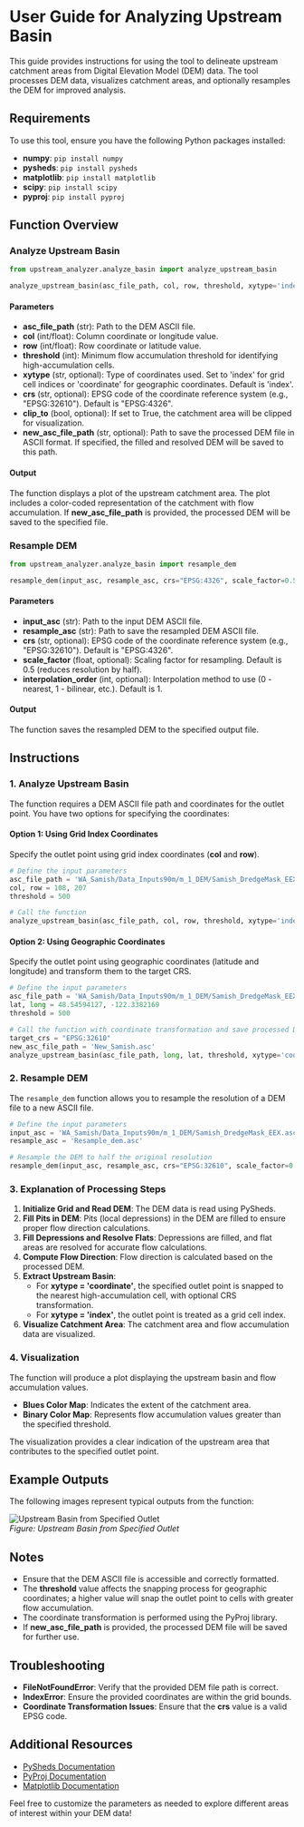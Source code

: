 # User Guide for Analyzing Upstream Basin

This guide provides instructions for using the tool to delineate upstream catchment areas from Digital Elevation Model (DEM) data. The tool processes DEM data, visualizes catchment areas, and optionally resamples the DEM for improved analysis.

## Requirements

To use this tool, ensure you have the following Python packages installed:
- **numpy**: `pip install numpy`
- **pysheds**: `pip install pysheds`
- **matplotlib**: `pip install matplotlib`
- **scipy**: `pip install scipy`
- **pyproj**: `pip install pyproj`

## Function Overview

### Analyze Upstream Basin

```python
from upstream_analyzer.analyze_basin import analyze_upstream_basin

analyze_upstream_basin(asc_file_path, col, row, threshold, xytype='index', crs='EPSG:4326', clip_to=False, new_asc_file_path=None)
```

#### Parameters
- **asc_file_path** (str): Path to the DEM ASCII file.
- **col** (int/float): Column coordinate or longitude value.
- **row** (int/float): Row coordinate or latitude value.
- **threshold** (int): Minimum flow accumulation threshold for identifying high-accumulation cells.
- **xytype** (str, optional): Type of coordinates used. Set to 'index' for grid cell indices or 'coordinate' for geographic coordinates. Default is 'index'.
- **crs** (str, optional): EPSG code of the coordinate reference system (e.g., "EPSG:32610"). Default is "EPSG:4326".
- **clip_to** (bool, optional): If set to True, the catchment area will be clipped for visualization.
- **new_asc_file_path** (str, optional): Path to save the processed DEM file in ASCII format. If specified, the filled and resolved DEM will be saved to this path.

#### Output
The function displays a plot of the upstream catchment area. The plot includes a color-coded representation of the catchment with flow accumulation. If **new_asc_file_path** is provided, the processed DEM will be saved to the specified file.

### Resample DEM

```python
from upstream_analyzer.analyze_basin import resample_dem

resample_dem(input_asc, resample_asc, crs="EPSG:4326", scale_factor=0.5, interpolation_order=1)
```

#### Parameters
- **input_asc** (str): Path to the input DEM ASCII file.
- **resample_asc** (str): Path to save the resampled DEM ASCII file.
- **crs** (str, optional): EPSG code of the coordinate reference system (e.g., "EPSG:32610"). Default is "EPSG:4326".
- **scale_factor** (float, optional): Scaling factor for resampling. Default is 0.5 (reduces resolution by half).
- **interpolation_order** (int, optional): Interpolation method to use (0 - nearest, 1 - bilinear, etc.). Default is 1.

#### Output
The function saves the resampled DEM to the specified output file.

## Instructions

### 1. Analyze Upstream Basin
The function requires a DEM ASCII file path and coordinates for the outlet point. You have two options for specifying the coordinates:

#### Option 1: Using Grid Index Coordinates
Specify the outlet point using grid index coordinates (**col** and **row**).

```python
# Define the input parameters
asc_file_path = 'WA_Samish/Data_Inputs90m/m_1_DEM/Samish_DredgeMask_EEX.asc'
col, row = 108, 207
threshold = 500

# Call the function
analyze_upstream_basin(asc_file_path, col, row, threshold, xytype='index')
```

#### Option 2: Using Geographic Coordinates
Specify the outlet point using geographic coordinates (latitude and longitude) and transform them to the target CRS.

```python
# Define the input parameters
asc_file_path = 'WA_Samish/Data_Inputs90m/m_1_DEM/Samish_DredgeMask_EEX.asc'
lat, long = 48.54594127, -122.3382169
threshold = 500

# Call the function with coordinate transformation and save processed DEM to a new file
target_crs = "EPSG:32610"
new_asc_file_path = 'New_Samish.asc'
analyze_upstream_basin(asc_file_path, long, lat, threshold, xytype='coordinate', crs=target_crs, new_asc_file_path=new_asc_file_path)
```

### 2. Resample DEM
The `resample_dem` function allows you to resample the resolution of a DEM file to a new ASCII file.

```python
# Define the input parameters
input_asc = 'WA_Samish/Data_Inputs90m/m_1_DEM/Samish_DredgeMask_EEX.asc'
resample_asc = 'Resample_dem.asc'

# Resample the DEM to half the original resolution
resample_dem(input_asc, resample_asc, crs="EPSG:32610", scale_factor=0.5)
```

### 3. Explanation of Processing Steps

1. **Initialize Grid and Read DEM**: The DEM data is read using PySheds.
2. **Fill Pits in DEM**: Pits (local depressions) in the DEM are filled to ensure proper flow direction calculations.
3. **Fill Depressions and Resolve Flats**: Depressions are filled, and flat areas are resolved for accurate flow calculations.
4. **Compute Flow Direction**: Flow direction is calculated based on the processed DEM.
5. **Extract Upstream Basin**:
   - For **xytype = 'coordinate'**, the specified outlet point is snapped to the nearest high-accumulation cell, with optional CRS transformation.
   - For **xytype = 'index'**, the outlet point is treated as a grid cell index.
6. **Visualize Catchment Area**: The catchment area and flow accumulation data are visualized.

### 4. Visualization
The function will produce a plot displaying the upstream basin and flow accumulation values.

- **Blues Color Map**: Indicates the extent of the catchment area.
- **Binary Color Map**: Represents flow accumulation values greater than the specified threshold.

The visualization provides a clear indication of the upstream area that contributes to the specified outlet point.

## Example Outputs

The following images represent typical outputs from the function:

![Upstream Basin from Specified Outlet](img/Figure_1.png)  
*Figure: Upstream Basin from Specified Outlet*

## Notes
- Ensure that the DEM ASCII file is accessible and correctly formatted.
- The **threshold** value affects the snapping process for geographic coordinates; a higher value will snap the outlet point to cells with greater flow accumulation.
- The coordinate transformation is performed using the PyProj library.
- If **new_asc_file_path** is provided, the processed DEM file will be saved for further use.

## Troubleshooting
- **FileNotFoundError**: Verify that the provided DEM file path is correct.
- **IndexError**: Ensure the provided coordinates are within the grid bounds.
- **Coordinate Transformation Issues**: Ensure that the **crs** value is a valid EPSG code.

## Additional Resources
- [PySheds Documentation](https://pysheds.readthedocs.io/)
- [PyProj Documentation](https://pyproj4.github.io/pyproj/)
- [Matplotlib Documentation](https://matplotlib.org/stable/contents.html)

Feel free to customize the parameters as needed to explore different areas of interest within your DEM data!
